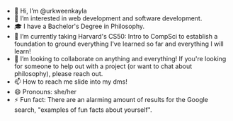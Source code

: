 - 👋 Hi, I’m @urkweenkayla
- 👀 I’m interested in web development and software development.
- 🎓 I have a Bachelor's Degree in Philosophy. 
- 🌱 I’m currently taking Harvard's CS50: Intro to CompSci to establish a foundation to ground everything I've learned so far and everything I will learn! 
- 💞️ I’m looking to collaborate on anything and everything! If you're looking for someone to help out with a project (or want to chat about philosophy), please reach out. 
- 📫 How to reach me slide into my dms!
- 😄 Pronouns: she/her
- ⚡ Fun fact: There are an alarming amount of results for the Google search, "examples of fun facts about yourself".

<!---
urkweenkayla/urkweenkayla is a ✨ special ✨ repository because its `README.md` (this file) appears on your GitHub profile.
You can click the Preview link to take a look at your changes.
--->
